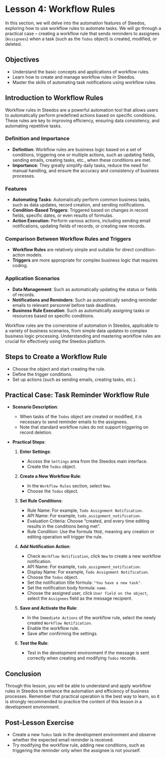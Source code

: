 # Lesson 4: Workflow Rules

In this section, we will delve into the automation features of Steedos, exploring how to use workflow rules to automate tasks. We will go through a practical case – creating a workflow rule that sends reminders to assignees (`Assignees`) when a task (such as the `Todos` object) is created, modified, or deleted.

## Objectives

- Understand the basic concepts and applications of workflow rules.
- Learn how to create and manage workflow rules in Steedos.
- Master the skills of automating task notifications using workflow rules.

## **Introduction to Workflow Rules**

Workflow rules in Steedos are a powerful automation tool that allows users to automatically perform predefined actions based on specific conditions. These rules are key to improving efficiency, ensuring data consistency, and automating repetitive tasks.

### **Definition and Importance**
- **Definition**: Workflow rules are business logic based on a set of conditions, triggering one or multiple actions, such as updating fields, sending emails, creating tasks, etc., when these conditions are met.
- **Importance**: They greatly simplify daily tasks, reduce the need for manual handling, and ensure the accuracy and consistency of business processes.

### **Features**
- **Automating Tasks**: Automatically perform common business tasks, such as data updates, record creation, and sending notifications.
- **Condition-Based Triggers**: Triggered based on changes in record fields, specific dates, or even results of formulas.
- **Action Execution**: Perform various actions, including sending email notifications, updating fields of records, or creating new records.

### **Comparison Between Workflow Rules and Triggers**
- **Workflow Rules** are relatively simple and suitable for direct condition-action models.
- **Triggers** are more appropriate for complex business logic that requires coding.

### **Application Scenarios**
- **Data Management**: Such as automatically updating the status or fields of records.
- **Notifications and Reminders**: Such as automatically sending reminder emails to relevant personnel before task deadlines.
- **Business Rule Execution**: Such as automatically assigning tasks or resources based on specific conditions.

Workflow rules are the cornerstone of automation in Steedos, applicable to a variety of business scenarios, from simple data updates to complex business logic processing. Understanding and mastering workflow rules are crucial for effectively using the Steedos platform.

## **Steps to Create a Workflow Rule**
   - Choose the object and start creating the rule.
   - Define the trigger conditions.
   - Set up actions (such as sending emails, creating tasks, etc.).

## **Practical Case: Task Reminder Workflow Rule**
   - **Scenario Description**:
     - When tasks of the `Todos` object are created or modified, it is necessary to send reminder emails to the assignees.
     - Note that standard workflow rules do not support triggering on record deletion.

   - **Practical Steps**:
     1. **Enter Settings**:
        - Access the `Settings` area from the Steedos main interface.
        - Create the `Todos` object.

     2. **Create a New Workflow Rule**:
        - In the `Workflow Rules` section, select `New`.
        - Choose the `Todos` object.

     3. **Set Rule Conditions**:
        - Rule Name: For example, `Todo Assignment Notification`.
        - API Name: For example, `todo_assignment_notification`.
        - Evaluation Criteria: Choose “created, and every time editing results in the conditions being met”.
        - Rule Condition: Use the formula `TRUE`, meaning any creation or editing operation will trigger the rule.

     4. **Add Notification Action**:
        - Check `Workflow Notification`, click `New` to create a new workflow notification.
        - API Name: For example, `todo_assignment_notification`.
        - Display Name: For example, `Todo Assignment Notification`.
        - Choose the `Todos` object.
        - Set the notification title formula: `"You have a new task"`.
        - Set the notification body formula: `name`.
        - Choose the assigned user, click `User field on the object`, select the `Assignees` field as the message recipient.

     5. **Save and Activate the Rule**:
        - In the `Immediate Actions` of the workflow rule, select the newly created `Workflow Notification`.
        - Enable the workflow rule.
        - Save after confirming the settings.

     6. **Test the Rule**:
        - Test in the development environment if the message is sent correctly when creating and modifying `Todos` records.

## Conclusion
Through this lesson, you will be able to understand and apply workflow rules in Steedos to enhance the automation and efficiency of business processes. Remember that practical operation is the best way to learn, so it is strongly recommended to practice the content of this lesson in a development environment.

## Post-Lesson Exercise
- Create a new `Todos` task in the development environment and observe whether the expected email reminder is received.
- Try modifying the workflow rule, adding new conditions, such as triggering the reminder only when the assignee is not yourself.
